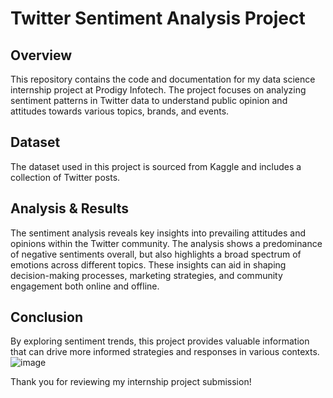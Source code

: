# Twitter Sentiment Analysis Project

## Overview
This repository contains the code and documentation for my data science internship project at Prodigy Infotech. The project focuses on analyzing sentiment patterns in Twitter data to understand public opinion and attitudes towards various topics, brands, and events.

## Dataset
The dataset used in this project is sourced from Kaggle and includes a collection of Twitter posts. 

## Analysis & Results
The sentiment analysis reveals key insights into prevailing attitudes and opinions within the Twitter community. The analysis shows a predominance of negative sentiments overall, but also highlights a broad spectrum of emotions across different topics. These insights can aid in shaping decision-making processes, marketing strategies, and community engagement both online and offline.

## Conclusion
By exploring sentiment trends, this project provides valuable information that can drive more informed strategies and responses in various contexts. 
![image](https://github.com/user-attachments/assets/805d746e-50c0-4ff4-b722-036eb7b9326c)


Thank you for reviewing my internship project submission!
